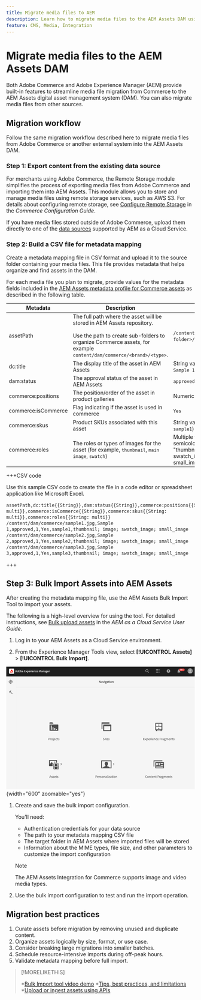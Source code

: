```yaml
---
title: Migrate media files to AEM
description: Learn how to migrate media files to the AEM Assets DAM using the Bulk Import Tool.
feature: CMS, Media, Integration
---
```

# Migrate media files to the AEM Assets DAM

 Both Adobe Commerce and Adobe Experience Manager (AEM) provide built-in features to streamline media file migration from Commerce to the AEM Assets digital asset management system (DAM). You can also migrate media files from other sources.

## Migration workflow

Follow the same migration workflow described here to migrate media files from Adobe Commerce or another external system into the AEM Assets DAM.

### Step 1: Export content from the existing data source

For merchants using Adobe Commerce, the Remote Storage module simplifies the process of exporting media files from Adobe Commerce and importing them into AEM Assets. This module allows you to store and manage media files using remote storage services, such as AWS S3. For details about configuring remote storage, see [Configure Remote Storage](https://experienceleague.adobe.com/en/docs/commerce-operations/configuration-guide/storage/remote-storage/remote-storage-aws-s3) in the *Commerce Configuration Guide*.

If you have media files stored outside of Adobe Commerce, upload them directly to one of the [data sources](https://experienceleague.adobe.com/en/docs/experience-manager-cloud-service/content/assets/assets-view/bulk-import-assets-view#prerequisites) supported by AEM as a Cloud Service.

### Step 2: Build a CSV file for metadata mapping

Create a metadata mapping file in CSV format and upload it to the source folder containing your media files. This file provides metadata that helps organize and find assets in the DAM.

For each media file you plan to migrate, provide values for the metadata fields included in the [AEM Assets metadata profile for Commerce assets](aem-assets-configure-aem.md) as described in the following table.

| Metadata | Description | Value |
|-------|-------------|--------|
| assetPath | The full path where the asset will be stored in AEM Assets repository.<br><br>Use the path to create sub-folders to organize Commerce assets, for example `content/dam/commerce/<brand>/<type>`. | `/content/dam/commerce/<sub-folder>/..<filename>` |
| dc:title | The display title of the asset in AEM Assets | String value (for example, `Sample 1`) |
| dam:status | The approval status of the asset in AEM Assets | `approved` |
| commerce:positions | The position/order of the asset in product galleries | Numeric value (e.g., "1") |
| commerce:isCommerce | Flag indicating if the asset is used in commerce | `Yes` |
| commerce:skus | Product SKUs associated with this asset | String value (for example, `sample1`) |
| commerce:roles | The roles or types of images for the asset (for example, `thumbnail`, `main image`, `swatch`) | Multiple values separated by semicolons (for example, "thumbnail; image; swatch_image; small_image") |

+++CSV code

Use this sample CSV code to create the file in a code editor or spreadsheet application like Microsoft Excel.

```csv
assetPath,dc:title{{String}},dam:status{{String}},commerce:positions{{String: multi}},commerce:isCommerce{{String}},commerce:skus{{String: multi}},commerce:roles{{String: multi}}
/content/dam/commerce/sample1.jpg,Sample 1,approved,1,Yes,sample1,thumbnail; image; swatch_image; small_image
/content/dam/commerce/sample2.jpg,Sample 2,approved,1,Yes,sample2,thumbnail; image; swatch_image; small_image
/content/dam/commerce/sample3.jpg,Sample 3,approved,1,Yes,sample3,thumbnail; image; swatch_image; small_image
```

+++

## Step 3: Bulk Import Assets into AEM Assets

After creating the metadata mapping file, use the AEM Assets Bulk Import Tool to import your assets.

The following is a high-level overview for using the tool. For detailed instructions, see [Bulk upload assets](https://experienceleague.adobe.com/en/docs/experience-manager-cloud-service/content/assets/manage/add-assets#bulk-upload) in the  *AEM as a Cloud Service User Guide*.

1. Log in to your AEM Assets as a Cloud Service environment.

1. From the Experience Manager Tools view, select **[!UICONTROL Assets]** > **[!UICONTROL Bulk Import]**.

  ![AEM Assets authoring](./assets/aem-assets-authoring.png){width="600" zoomable="yes"}

1. Create and save the bulk import configuration.

   You'll need:

   - Authentication credentials for your data source
   - The path to your metadata mapping CSV file
   - The target folder in AEM Assets where imported files will be stored
   - Information about the MIME types, file size, and other parameters to customize the import configuration

    >[!NOTE]
    >
    >The AEM Assets Integration for Commerce supports image and video media types.

1. Use the bulk import configuration to test and run the import operation.

## Migration best practices

1. Curate assets before migration by removing unused and duplicate content.
1. Organize assets logically by size, format, or use case.
1. Consider breaking large migrations into smaller batches.
1. Schedule resource-intensive imports during off-peak hours.
1. Validate metadata mapping before full import.


>[!MORELIKETHIS]
>
>*[Bulk Import tool video demo](https://experienceleague.adobe.com/en/docs/experience-manager-cloud-service/content/assets/manage/add-assets#asset-bulk-ingestor)
>*[Tips, best practices, and limitations](https://experienceleague.adobe.com/en/docs/experience-manager-cloud-service/content/assets/manage/add-assets#tips-limitations)
>*[Upload or ingest assets using APIs](https://experienceleague.adobe.com/en/docs/experience-manager-cloud-service/content/assets/admin/developer-reference-material-apis#asset-upload)

